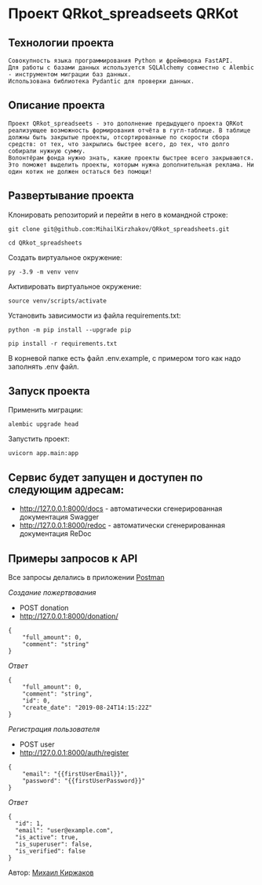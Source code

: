 # Проект QRkot_spreadseets QRKot


## Технологии проекта
    Совокупность языка программирования Python и фреймворка FastAPI.
    Для работы с базами данных используется SQLAlchemy совместно с Alembic - инструментом миграции баз данных.
    Использована библиотека Pydantic для проверки данных.

## Описание проекта

    Проект QRkot_spreadseets - это дополнение предыдущего проекта QRKot реализующее возможность формирования отчёта в гугл-таблице. В таблице должны быть закрытые проекты, отсортированные по скорости сбора средств: от тех, что закрылись быстрее всего, до тех, что долго собирали нужную сумму.
    Волонтёрам фонда нужно знать, какие проекты быстрее всего закрываются. Это поможет выделить проекты, которым нужна дополнительная реклама. Ни один котик не должен остаться без помощи!
    
## Развертывание проекта

Клонировать репозиторий и перейти в него в командной строке:

```
git clone git@github.com:MihailKirzhakov/QRkot_spreadsheets.git

cd QRkot_spreadsheets
```

Cоздать виртуальное окружение:

```
py -3.9 -m venv venv
```

Активировать виртуальное окружение:

```
source venv/scripts/activate
```

Установить зависимости из файла requirements.txt:

```
python -m pip install --upgrade pip
```

```
pip install -r requirements.txt
```
В корневой папке есть файл .env.example,
с примером того как надо заполнять .env файл.

## Запуск проекта
Применить миграции:
```
alembic upgrade head
```
Запустить проект:
```
uvicorn app.main:app
```
## Сервис будет запущен и доступен по следующим адресам:
- http://127.0.0.1:8000/docs - автоматически сгенерированная документация Swagger
- http://127.0.0.1:8000/redoc - автоматически сгенерированная документация ReDoc

## Примеры запросов к API
Все запросы делались в приложении [Postman](https://www.postman.com/)

*Создание пожертвования*
- POST donation
- http://127.0.0.1:8000/donation/
```
{
    "full_amount": 0,
    "comment": "string"
}
```
*Ответ*
```
{
    "full_amount": 0,
    "comment": "string",
    "id": 0,
    "create_date": "2019-08-24T14:15:22Z"
}
```
*Регистрация пользователя*
- POST user
- http://127.0.0.1:8000/auth/register
```
{
    "email": "{{firstUserEmail}}",
    "password": "{{firstUserPassword}}"
}
```
*Ответ*
```
{
  "id": 1,
  "email": "user@example.com",
  "is_active": true,
  "is_superuser": false,
  "is_verified": false
}
```

Автор: [Михаил Киржаков](https://github.com/MihailKirzhakov)

